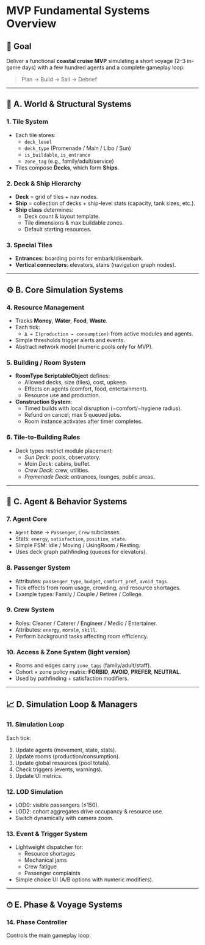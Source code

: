 # MVP Fundamental Systems Overview

## 🎯 **Goal**

Deliver a functional **coastal cruise MVP** simulating a short voyage (2–3 in-game days) with a few hundred agents and a complete gameplay loop:

> Plan → Build → Sail → Debrief
> 

---

## 🧱 **A. World & Structural Systems**

### 1. **Tile System**

- Each tile stores:
    - `deck_level`
    - `deck_type` (Promenade / Main / Libo / Sun)
    - `is_buildable`, `is_entrance`
    - `zone_tag` (e.g., family/adult/service)
- Tiles compose **Decks**, which form **Ships**.

### 2. **Deck & Ship Hierarchy**

- **Deck** = grid of tiles + nav nodes.
- **Ship** = collection of decks + ship-level stats (capacity, tank sizes, etc.).
- **Ship class** determines:
    - Deck count & layout template.
    - Tile dimensions & max buildable zones.
    - Default starting resources.

### 3. **Special Tiles**

- **Entrances**: boarding points for embark/disembark.
- **Vertical connectors**: elevators, stairs (navigation graph nodes).

---

## ⚙️ **B. Core Simulation Systems**

### 4. **Resource Management**

- Tracks **Money**, **Water**, **Food**, **Waste**.
- Each tick:
    - `Δ = Σ(production − consumption)` from active modules and agents.
- Simple thresholds trigger alerts and events.
- Abstract network model (numeric pools only for MVP).

### 5. **Building / Room System**

- **RoomType ScriptableObject** defines:
    - Allowed decks, size (tiles), cost, upkeep.
    - Effects on agents (comfort, food, entertainment).
    - Resource use and production.
- **Construction System**:
    - Timed builds with local disruption (−comfort/−hygiene radius).
    - Refund on cancel; max 5 queued jobs.
    - Room instance activates after timer completes.

### 6. **Tile-to-Building Rules**

- Deck types restrict module placement:
    - *Sun Deck*: pools, observatory.
    - *Main Deck*: cabins, buffet.
    - *Crew Deck*: crew, utilities.
    - *Promenade Deck*: entrances, lounges, public areas.

---

## 🧍 **C. Agent & Behavior Systems**

### 7. **Agent Core**

- `Agent` base → `Passenger`, `Crew` subclasses.
- Stats: `energy`, `satisfaction`, `position`, `state`.
- Simple FSM: Idle / Moving / UsingRoom / Resting.
- Uses deck graph pathfinding (queues for elevators).

### 8. **Passenger System**

- Attributes: `passenger_type`, `budget`, `comfort_pref`, `avoid_tags`.
- Tick effects from room usage, crowding, and resource shortages.
- Example types: Family / Couple / Retiree / College.

### 9. **Crew System**

- Roles: Cleaner / Caterer / Engineer / Medic / Entertainer.
- Attributes: `energy`, `morale`, `skill`.
- Perform background tasks affecting room efficiency.

### 10. **Access & Zone System (light version)**

- Rooms and edges carry `zone_tags` (family/adult/staff).
- Cohort × zone policy matrix: **FORBID**, **AVOID**, **PREFER**, **NEUTRAL**.
- Used by pathfinding + satisfaction modifiers.

---

## 📈 **D. Simulation Loop & Managers**

### 11. **Simulation Loop**

Each tick:

1. Update agents (movement, state, stats).
2. Update rooms (production/consumption).
3. Update global resources (pool totals).
4. Check triggers (events, warnings).
5. Update UI metrics.

### 12. **LOD Simulation**

- LOD0: visible passengers (≤150).
- LOD2: cohort aggregates drive occupancy & resource use.
- Switch dynamically with camera zoom.

### 13. **Event & Trigger System**

- Lightweight dispatcher for:
    - Resource shortages
    - Mechanical jams
    - Crew fatigue
    - Passenger complaints
- Simple choice UI (A/B options with numeric modifiers).

---

## ⏱ **E. Phase & Voyage Systems**

### 14. **Phase Controller**

Controls the main gameplay loop:

```

```